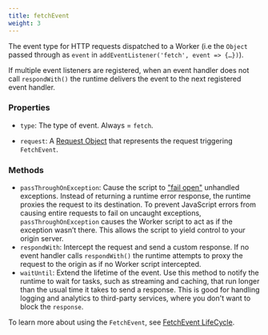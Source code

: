 ```yaml
---
title: fetchEvent
weight: 3
---
```


The event type for HTTP requests dispatched to a Worker (i.e the `Object` passed through as `event` in `addEventListener('fetch', event => {…})`).

If multiple event listeners are registered, when an event handler does not call `respondWith()` the runtime delivers the event to the next registered event handler.

### Properties

- `type`: The type of event. Always = `fetch`.

- `request`: A [Request Object](/reference/apis/request) that represents the request triggering `FetchEvent`.

### Methods

- `passThroughOnException`: Cause the script to ["fail open"](https://community.microfocus.com/t5/Security-Blog/Security-Fundamentals-Part-1-Fail-Open-vs-Fail-Closed/ba-p/283747) unhandled exceptions. Instead of returning a runtime error response, the runtime proxies the request to its destination. To prevent JavaScript errors from causing entire requests to fail on uncaught exceptions, `passThroughOnException` causes the Worker script to act as if the exception wasn’t there. This allows the script to yield control to your origin server.
- `respondWith`: Intercept the request and send a custom response.
	If no event handler calls `respondWith()` the runtime attempts to proxy the request to the origin as if no Worker script intercepted.
- `waitUntil`: Extend the lifetime of the event. Use this method to notify the runtime to wait for tasks, such as streaming and caching, that run longer than the usual time it takes to send a response. This is good for handling logging and analytics to third-party services, where you don't want to block the `response`.

To learn more about using the `FetchEvent`, see [FetchEvent LifeCycle](/about/tips/fetch-event-lifecycle).
